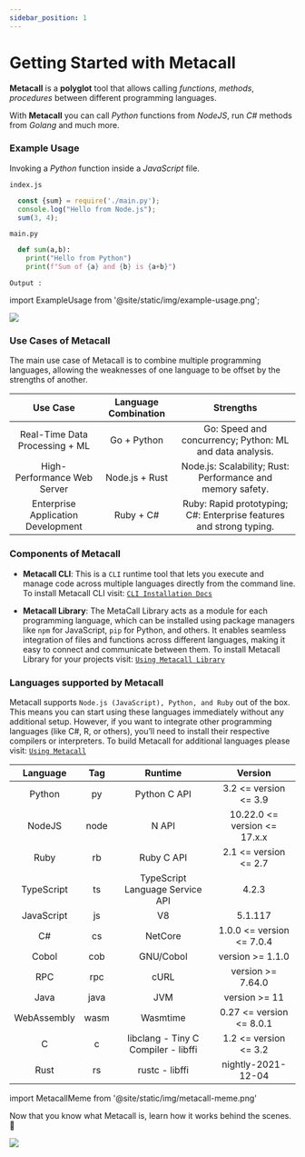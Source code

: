 ```yaml
---
sidebar_position: 1
---
```


# Getting Started with Metacall

**Metacall** is a **polyglot** tool that allows calling *functions*, *methods*, *procedures* between different programming languages.

With **Metacall** you can call *Python* functions from *NodeJS*, run *C#* methods from *Golang* and much more.  

### Example Usage

Invoking a *Python* function inside a *JavaScript* file.

`index.js`
```js
  const {sum} = require('./main.py');
  console.log("Hello from Node.js");
  sum(3, 4);
```

`main.py`
```py
  def sum(a,b):
    print("Hello from Python")
    print(f"Sum of {a} and {b} is {a+b}")
```

`Output :`

import ExampleUsage from '@site/static/img/example-usage.png';

<img src={ExampleUsage}/>

### Use Cases of Metacall

The main use case of Metacall is to combine multiple programming languages, allowing the weaknesses of one language to be offset by the strengths of another.


| Use Case                          | Language Combination | Strengths                                              |
|:---------------------------------:|:--------------------:|:------------------------------------------------------:|
| Real-Time Data Processing + ML    | Go + Python         | Go: Speed and concurrency; Python: ML and data analysis. |
| High-Performance Web Server       | Node.js + Rust      | Node.js: Scalability; Rust: Performance and memory safety. |
| Enterprise Application Development | Ruby + C#          | Ruby: Rapid prototyping; C#: Enterprise features and strong typing. |


### Components of Metacall

- **Metacall CLI**: This is a `CLI` runtime tool that lets you execute and manage code across multiple languages directly from the command line. To install Metacall CLI visit: <a href="/docs/category/installating-metacall-cli/">`CLI Installation Docs`</a>

- **Metacall Library**: The MetaCall Library acts as a module for each programming language, which can be installed using package managers like `npm` for JavaScript, `pip` for Python, and others. It enables seamless integration of files and functions across different languages, making it easy to connect and communicate between them. To install Metacall Library for your projects visit: <a href="/docs/category/using-metacall">`Using Metacall Library`</a>

### Languages supported by Metacall

Metacall supports `Node.js (JavaScript), Python, and Ruby` out of the box. This means you can start using these languages immediately without any additional setup. However, if you want to integrate other programming languages (like C#, R, or others), you’ll need to install their respective compilers or interpreters. To build Metacall for additional languages please visit: <a href="/docs/category/using-metacall">`Using Metacall`</a>

| Language     | Tag  | Runtime                                | Version                         |
|:-----------:|:----:|:--------------------------------------:|:-------------------------------:|
| Python      | py   | Python C API                          | 3.2 \<= version \<= 3.9             |
| NodeJS      | node | N API                                 | 10.22.0 \<= version \<= 17.x.x      |
| Ruby        | rb   | Ruby C API                            | 2.1 \<= version \<= 2.7             |
| TypeScript  | ts   | TypeScript Language Service API       | 4.2.3                           |
| JavaScript  | js   | V8                                    | 5.1.117                         |
| C#          | cs   | NetCore                               | 1.0.0 \<= version \<= 7.0.4         |
| Cobol       | cob  | GNU/Cobol                             | version \>= 1.1.0                 |
| RPC         | rpc  | cURL                                  | version \>= 7.64.0                |
| Java        | java | JVM                                   | version \>= 11                    |
| WebAssembly | wasm | Wasmtime                              | 0.27 \<= version \<= 8.0.1          |
| C           | c    | libclang - Tiny C Compiler - libffi   | 1.2 \<= version \<= 3.2             |
| Rust        | rs   | rustc - libffi                        | nightly-2021-12-04              |

import MetacallMeme from '@site/static/img/metacall-meme.png'

Now that you know what Metacall is, learn how it works behind the scenes. 🚀

<img src={MetacallMeme} />